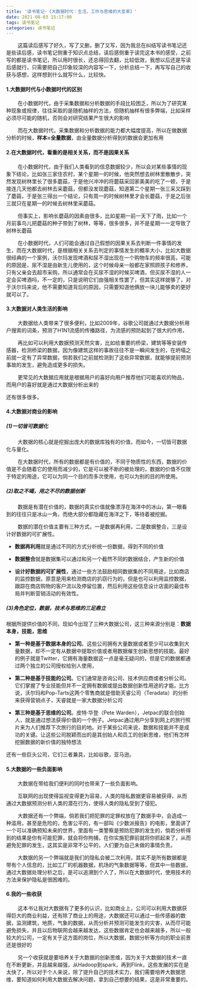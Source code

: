 ```yaml
---
title: '读书笔记-《大数据时代：生活，工作与思维的大变革》'
date: 2021-08-03 15:17:00
tags: 读书笔记
categories: 读书笔记
---
```


&nbsp;&nbsp;&nbsp;&nbsp;&nbsp;&nbsp;&nbsp;&nbsp;这篇读后感写了好久，写了又删，删了又写，因为我总在纠结写读书笔记还是些读后感，读书笔记侧重于知识点总结，读后感侧重于读完这本书的感受，之前写的都是读书笔记，所以用时很长，还总得回去翻，比较低效，我想以后还是写读后感就行，只需要把自己印象较深的内容写一下，分析总结一下，再写写自己的收获与感想，这样想到什么就写什么，比较快。

#### 1.大数据时代与小数据时代的区别

&nbsp;&nbsp;&nbsp;&nbsp;&nbsp;&nbsp;&nbsp;&nbsp;在小数据时代，由于采集数据和分析数据的手段比较困乏，所以为了研究某种现象或规律，往往采取的是随机抽样的方法，但随机抽样有很多弊端，比如采样必须尽可能的随机，否则会对研究结果产生很大的影响

&nbsp;&nbsp;&nbsp;&nbsp;&nbsp;&nbsp;&nbsp;&nbsp;而在大数据时代，采集数据和分析数据的能力都大幅度提高，所以在做数据分析的时候，**样本=全量数据**，由全量数据分析得到的数据会更加有用

#### 2.在大数据时代，看重的是相关关系，而不是因果关系

&nbsp;&nbsp;&nbsp;&nbsp;&nbsp;&nbsp;&nbsp;&nbsp;在小数据时代，由于我们人类看到的信息数据较少，所以会对某些事情的现象下结论，比如张三家住农村，某个星期一的时候，他突然想去树林里散散步，突然发现树林里长了很多蘑菇，于是他兴冲冲的将蘑菇采回家美美的吃了一顿，于是接连几天他都去树林去采蘑菇，但都没发现蘑菇，知道第二个星期一张三采又踩到了蘑菇，于是张三得出一个结论，只有周一的时候树林里才会长蘑菇，于是之后张三就只在星期一的时候去树林里采蘑菇。

&nbsp;&nbsp;&nbsp;&nbsp;&nbsp;&nbsp;&nbsp;&nbsp;但事实上，影响长蘑菇的因素由很多，比如星期一前一天下了雨，比如一个月前事鸟儿把蘑菇的种子带到了树林，等等，很多很多，并不是星期一一定导致了树林长蘑菇

&nbsp;&nbsp;&nbsp;&nbsp;&nbsp;&nbsp;&nbsp;&nbsp;在小数据时代，人们可能会通过自己假想的因果关系去判断一件事情的发生，而在大数据时代，是根据相关关系去判定的事情发生的概率大小，比如大数据很经典的一个案例，沃尔玛发现啤酒和尿不湿出现在一个购物车的频率很高，可能的原因是，尿不湿是由新生儿使用的，这个时候母亲一般都在家照顾孩子和修养，只有父亲会去超市采购，所以通常会在买尿不湿的时候买啤酒，但买尿不湿的人一定会买啤酒吗，不一定的，只是说明它们由强相关性罢了，但其实这样就够了，对于沃尔玛来说，他不需要知道背后的原因，只需要知道他俩放一块儿能够卖的更好就可以了。

#### 3.大数据对人类生活的影响

&nbsp;&nbsp;&nbsp;&nbsp;&nbsp;&nbsp;&nbsp;&nbsp;大数据给人类带来了很多便利，比如2009年，谷歌公司就通过大数据分析用户搜索的词条，预测了H1N1流感的传播路径，为流感的预防起到了很大的作用，

&nbsp;&nbsp;&nbsp;&nbsp;&nbsp;&nbsp;&nbsp;&nbsp;再比如可以利用大数据预测天然灾害，比如给重要的桥梁，建筑等等安装传感器，检测桥梁的数据，因为像建筑这样的事故往往不是一瞬间发生的，在坍塌之前就一定有了异常数据，倘若我们之前就检测到了这些异常数据，就能够提前预测事故的发生，避免造成更多的损失。

&nbsp;&nbsp;&nbsp;&nbsp;&nbsp;&nbsp;&nbsp;&nbsp;更常见的大数据应用就是根据用户的喜好向用户推荐他们可能喜欢的物品，而用户的喜好就是通过大数据分析出来的

还有很多很多。

#### 4.大数据对商业的影响

##### (1)一切皆可数据化

&nbsp;&nbsp;&nbsp;&nbsp;&nbsp;&nbsp;&nbsp;&nbsp;大数据的核心就是挖掘出庞大的数据库独有的价值，而如今，一切皆可数据化与量化。

&nbsp;&nbsp;&nbsp;&nbsp;&nbsp;&nbsp;&nbsp;&nbsp;在大数据时代，所有的数据都是有价值的，不同于物质性的东西，数据的价值是不会随着它的使用而减少的，它是可以被不断的被处理的，数据的价值不仅限于特定的用途，它可以为同一个目的而多次使用，也可以为别的目的所使用。

##### (2)取之不竭，用之不尽的数据创新

&nbsp;&nbsp;&nbsp;&nbsp;&nbsp;&nbsp;&nbsp;&nbsp;数据是有潜在价值的，数据的真实价值就像漂浮在海洋中的冰山，第一眼看到的往往只是冰山一角，而绝大部分都隐藏在海洋之下，等待着被挖掘。

&nbsp;&nbsp;&nbsp;&nbsp;&nbsp;&nbsp;&nbsp;&nbsp;数据的潜在价值主要有三种方式，一是数据再利用，二是数据整合，三是设计好数据的可扩展性。

* **数据再利用**就是通过不同的方式分析统一份数据，得到不同的价值

* **数据整合**就是数据集可以通过和另一个截然不同的数据结合，产生新的价值

* **设计好数据的可扩展性**，通过一些方法鼓励相同数据集的不同用途，比如商店的监控数据，原意是用来检测商店的扒窃行为的，但是也可以利用监控数据，跟踪在商店购物的客户流以及停留位置，然后利用这些信息设计店面的最佳布局并判断营销活动的有效性。

##### (3)角色定位，数据，技术与思维的三足鼎立

根据所提供价值的不同，现如今出现了三种大数据公司，这三种来源分别是：**数据本身，技能，思维**

* **第一种是基于数据本身的公司**。这些公司拥有大量数据或者至少可以收集到大量数据，却不一定有从数据中提取价值或者用数据催生创新思想的技能。最好的例子就是Twitter，它拥有海量数据这一点是毫无疑问的，但是它的数据都通过两个独立的公司授权给别人使用，

* **第二种是基于技能的公司**。它们通常是咨询公司、技术供应商或者分析公司。它们掌握了专业技能但并不一定拥有数据或提出数据创新性用途的才能。比方说，沃尔玛和Pop-Tarts这两个零售商就是借助天睿公司（Teradata）的分析来获得营销点子，天睿就是一家大数据分析公司

* **第三种是基于思维的公司**。皮特·华登（Pete Warden），Jetpac的联合创始人，就是通过想法获得价值的一个例子。Jetpac通过用户分享到网上的旅行照片来为人们推荐下次旅行的目的地。对于某些公司来说，数据和技能并不是成功的关键。让这些公司脱颖而出的是其创始人和员工的创新思维，他们有怎样挖掘数据的新价值的独特想法

还有一些巨头公司，它们三者兼具，比如谷歌，亚马逊。

#### 5.大数据的一些负面影响

&nbsp;&nbsp;&nbsp;&nbsp;&nbsp;&nbsp;&nbsp;&nbsp;大数据在带给我们便利的同时也带来了一些负面影响。

&nbsp;&nbsp;&nbsp;&nbsp;&nbsp;&nbsp;&nbsp;&nbsp;互联网的出现使得监视变得更为容易，人类的隐私数据更容易被获得，从而通过大数据预测分析人类的潜在行为，使得人类的隐私受到了侵犯。

&nbsp;&nbsp;&nbsp;&nbsp;&nbsp;&nbsp;&nbsp;&nbsp;大数据还有一个弊端，倘若我们把犯罪的定罪权放在了数据手中，会造成一种滥用，甚至是危险的，危害公平的，有一部叫《少数派报告》的电影，里面讲了一个可以准确预知未来的世界，里面有一类警察是预防犯罪的发生的，倘若分析得到的结果是你有可能犯罪，就会将你拘捕，在你实施犯罪前就将你抓起来了，从而避免犯罪的发生，这其实是非常不公平的，人们要为自己未做的事情负责。

&nbsp;&nbsp;&nbsp;&nbsp;&nbsp;&nbsp;&nbsp;&nbsp;大数据的另一个弊端就是我们的隐私会被二次利用，其实不是所有数据都是带有个人信息的，比如工厂的机器数据，机场的气象数据等等，但其中一些数据，通过大数据处理分析之后，是可以追溯到个人了，所以在大数据时代，使用技术的方法来保护隐私是很困难的。

#### 6.我的一些收获

&nbsp;&nbsp;&nbsp;&nbsp;&nbsp;&nbsp;&nbsp;&nbsp;这本书让我对大数据有了更多的认识，比如商业上，公司可以利用大数据获得巨大的商业利益，还有除了商业上的用途，大数据还可以通过一些传感器的数据，监测建筑，地质，气象的数据，从而分析并预测可能发生的灾害，从而尽可能避免损失，并且以后物联网会越来越发达，这些数据肯定也会越来越多，所以一般较大的公司，一定有关于这方面的岗位，所以大数据，数据分析等方向的职业前景还是很好的

&nbsp;&nbsp;&nbsp;&nbsp;&nbsp;&nbsp;&nbsp;&nbsp;另一个收获就是要培养关于大数据的创新思维，因为关于大数据的技术一直在不断更新，并且越来越强，从Hadoop到spark，再到Flink，这些发展的实在是太快了，所以对于个人来说，除了提升自己的技术实力，我们需要培养大数据思维，要知道如何利用大数据去解决问题，拿到自己想要的结果，这是非常重要的。